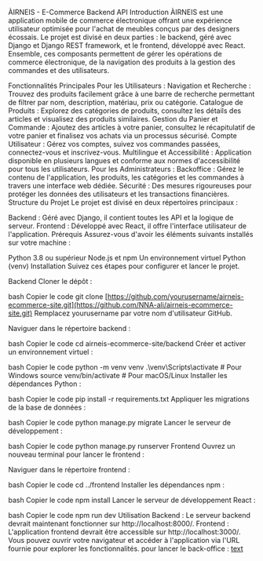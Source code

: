 ÀIRNEIS - E-Commerce Backend API
Introduction
ÀIRNEIS est une application mobile de commerce électronique offrant une expérience utilisateur optimisée pour l'achat de meubles conçus par des designers écossais. Le projet est divisé en deux parties : le backend, géré avec Django et Django REST framework, et le frontend, développé avec React. Ensemble, ces composants permettent de gérer les opérations de commerce électronique, de la navigation des produits à la gestion des commandes et des utilisateurs.

Fonctionnalités Principales
Pour les Utilisateurs :
Navigation et Recherche : Trouvez des produits facilement grâce à une barre de recherche permettant de filtrer par nom, description, matériau, prix ou catégorie.
Catalogue de Produits : Explorez des catégories de produits, consultez les détails des articles et visualisez des produits similaires.
Gestion du Panier et Commande : Ajoutez des articles à votre panier, consultez le récapitulatif de votre panier et finalisez vos achats via un processus sécurisé.
Compte Utilisateur : Gérez vos comptes, suivez vos commandes passées, connectez-vous et inscrivez-vous.
Multilingue et Accessibilité : Application disponible en plusieurs langues et conforme aux normes d'accessibilité pour tous les utilisateurs.
Pour les Administrateurs :
Backoffice : Gérez le contenu de l'application, les produits, les catégories et les commandes à travers une interface web dédiée.
Sécurité : Des mesures rigoureuses pour protéger les données des utilisateurs et les transactions financières.
Structure du Projet
Le projet est divisé en deux répertoires principaux :

Backend : Géré avec Django, il contient toutes les API et la logique de serveur.
Frontend : Développé avec React, il offre l'interface utilisateur de l'application.
Prérequis
Assurez-vous d'avoir les éléments suivants installés sur votre machine :

Python 3.8 ou supérieur
Node.js et npm
Un environnement virtuel Python (venv)
Installation
Suivez ces étapes pour configurer et lancer le projet.

Backend
Cloner le dépôt :

bash
Copier le code
git clone [https://github.com/yourusername/airneis-ecommerce-site.git](https://github.com/NNA-ali/airneis-ecommerce-site.git)
Remplacez yourusername par votre nom d'utilisateur GitHub.

Naviguer dans le répertoire backend :

bash
Copier le code
cd airneis-ecommerce-site/backend
Créer et activer un environnement virtuel :

bash
Copier le code
python -m venv venv
.\venv\Scripts\activate  # Pour Windows
source venv/bin/activate  # Pour macOS/Linux
Installer les dépendances Python :

bash
Copier le code
pip install -r requirements.txt
Appliquer les migrations de la base de données :

bash
Copier le code
python manage.py migrate
Lancer le serveur de développement :

bash
Copier le code
python manage.py runserver
Frontend
Ouvrez un nouveau terminal pour lancer le frontend :

Naviguer dans le répertoire frontend :

bash
Copier le code
cd ../frontend
Installer les dépendances npm :

bash
Copier le code
npm install
Lancer le serveur de développement React :

bash
Copier le code
npm run dev
Utilisation
Backend : Le serveur backend devrait maintenant fonctionner sur http://localhost:8000/.
Frontend : L'application frontend devrait être accessible sur http://localhost:3000/.
Vous pouvez ouvrir votre navigateur et accéder à l'application via l'URL fournie pour explorer les fonctionnalités.
pour lancer le back-office : [text](https://airneis-ecommerce-api.up.railway.app/admin/)